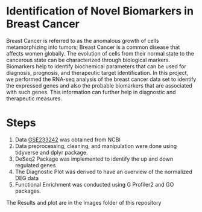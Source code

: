 # Identification of Novel Biomarkers in Breast Cancer

Breast Cancer is referred to as the anomalous growth of cells metamorphizing into tumors; Breast Cancer is a common disease that affects women globally. The evolution of cells from their normal state to the cancerous state can be characterized through biological markers. Biomarkers help to identify biochemical parameters that can be used for diagnosis, prognosis, and therapeutic target identification. In this project, we performed the RNA-seq analysis of the breast cancer data set to identify the expressed genes and also the probable biomarkers that are associated with such genes. This information can further help in diagnostic and therapeutic measures.

# Steps

1.	Data [GSE233242](https://www.ncbi.nlm.nih.gov/geo/query/acc.cgi?acc=GSE233242) was obtained from NCBI
2.	Data preprocessing, cleaning, and manipulation were done using tidyverse and dplyr package.
3.	DeSeq2 Package was implemented to identify the up and down regulated genes
4.	The Diagnostic Plot was derived to have an overview of the normalized DEG data
5.	Functional Enrichment was conducted using G Profiler2 and GO packages.

The Results and plot are in the Images folder of this repository
